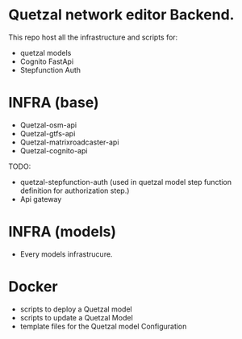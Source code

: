 # Quetzal network editor Backend.

This repo host all the infrastructure and scripts for:
 * quetzal models
 * Cognito FastApi
 * Stepfunction Auth


# INFRA (base)
 * Quetzal-osm-api
 * Quetzal-gtfs-api
 * Quetzal-matrixroadcaster-api
 * Quetzal-cognito-api

 TODO:
 * quetzal-stepfunction-auth (used in quetzal model step function definition for authorization step.)
 * Api gateway

# INFRA (models)
 * Every models infrastrucure.

# Docker
 * scripts to deploy a Quetzal model
 * scripts to update a Quetzal Model
 * template files for the Quetzal model Configuration